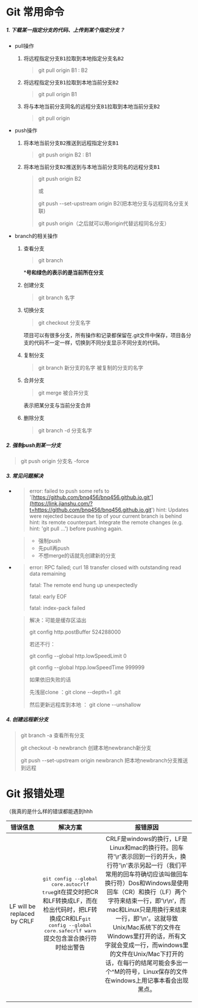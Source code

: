 # Git 常用命令

##### 1. 下载某一指定分支的代码、上传到某个指定分支？

- pull操作

  1. 将<kbd>远程指定分支B1</kbd>拉取到<kbd>本地指定分支名B2</kbd>

     > git pull origin B1 : B2

  2. 将<kbd>远程指定分支B1</kbd>拉取到<kbd>本地当前分支B2</kbd>

     > git pull origin B1

  3. 将<kbd>与本地当前分支同名的远程分支B1</kbd>拉取到<kbd>本地当前分支B2</kbd>

     > git pull origin

- push操作

  1. 将<kbd>本地当前分支B2</kbd>推送到<kbd>远程指定分支B1</kbd>

     > git push origin B2 : B1

  2. 将<kbd>本地当前分支B2</kbd>推送到<kbd>与本地当前分支同名的远程分支B1</kbd>

     > git push origin B2
     >
     > 或
     >
     > git push --set-upstream origin B2(把本地分支与远程同名分支关联)
     >
     > git push origin（之后就可以用origin代替远程同名分支）

- branch的相关操作

  1. 查看分支

     > git branch

     ***号和绿色的表示的是当前所在分支**

  2. 创建分支

     > git branch 名字

  3. 切换分支

     > git checkout 分支名字

     项目可以有很多分支，所有操作和记录都保留在.git文件中保存，项目各分支的代码不一定一样，切换到不同分支显示不同分支的代码。

  4. 复制分支

     > git branch 新分支的名字  被复制的分支的名字

  5. 合并分支

     > git merge 被合并分支

     表示把某分支与当前分支合并

  6. 删除分支

     > git branch -d 分支名字

##### 2. 强制push到某一分支

> git push origin 分支名 -force

##### 3. 常见问题解决

- > error: failed to push some refs to '[https://github.com/bnq456/bnq456.github.io.git'](https://link.jianshu.com/?t=https://github.com/bnq456/bnq456.github.io.git')
  > hint: Updates were rejected because the tip of your current branch is behind
  > hint: its remote counterpart. Integrate the remote changes (e.g.
  > hint: 'git pull ...') before pushing again.

  > - 强制push
  > - 先pull再push
  > - 不想merge的话就先创建新的分支
  
- > error: RPC failed; curl 18 transfer closed with outstanding read data remaining
  >
  > fatal: The remote end hung up unexpectedly
  >
  > fatal: early EOF 
  >
  > fatal: index-pack failed

  > 解决：可能是缓存区溢出
  >
  > git config http.postBuffer 524288000
  >
  > 若还不行：
  >
  > git config --global http.lowSpeedLimit 0
  >
  > git config --global htpp.lowSpeedTime 999999
  >
  > 如果依旧失败的话
  >
  > 先浅层clone ：git clone --depth=1 .git
  >
  > 然后更新远程库到本地 ： git clone --unshallow

##### 4. 创建远程新分支

> git branch -a 查看所有分支
>
> git checkout -b newbranch 创建本地newbranch新分支
>
> git push --set-upstream origin newbranch 把本地newbranch分支推送到远程



# Git 报错处理

（我真的是什么样的错误都能遇到hhh

|          错误信息           |                           解决方案                           |                           报错原因                           |
| :-------------------------: | :----------------------------------------------------------: | :----------------------------------------------------------: |
| LF will be replaced by CRLF | <kbd>git config --global core.autocrlf true</kbd>git在提交时把CR和LF转换成LF，而在检出代码时，把LF转换成CR和LF<kbd>git config --global core.safecrlf warn</kbd>提交包含混合换行符时给出警告 | CRLF是windows的换行，LF是Linux和mac的换行符。回车符'\r'表示回到一行的开头，换行符'\n'表示另起一行（我们平常用的回车符确切应该叫做回车换行符）Dos和Windows是使用回车（CR）和换行（LF）两个字符来结束一行，即’\r\n‘，而mac和Linux只是用换行来结束一行，即'\n'。这就导致Unix/Mac系统下的文件在Windows里打开的话，所有文字就会变成一行，而windows里的文件在Unix/Mac下打开的话，在每行的结尾可能会多出一个^M的符号，Linux保存的文件在windows上用记事本看会出现黑点。 |
|                             |                                                              |                                                              |
|                             |                                                              |                                                              |
|                             |                                                              |                                                              |
